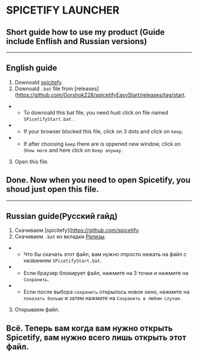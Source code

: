 # SPICETIFY LAUNCHER
## Short guide how to use my product (Guide include Enflish and Russian versions)
___

## English guide
1. Downoald [spicitefy](https://github.com/spicetify).
2. Downoald `.bat` file from [releases](https://github.com/Gorshok228/spicetifyEasyStart/releases/tag/start.
+    + To downoald this bat file, you need hust click on file named `SPicetifyStart.bat` .  
+    + If your browser blocked this file, click on 3 dots and click on `keep`.
+    + If after choosing `keep` there are is oppened new window, click on `Show more` and here click on `Keep anyway`.
3. Open this file.

## Done. Now when you need to open Spicetify, you shoud just open this file. 

______

## Russian guide(Русский гайд)
1. Скачиваем [spicitefy](https://github.com/spicetify.
2. Скачиваем `.bat` из вкладки [Релизы](https://github.com/Gorshok228/spicetifyEasyStart/releases/tag/start).
+   + Что бы скачать этот файл, вам нужно лпросто нажать на файл с названием `SPicetifyStart.bat`.
+   + Если браузер блокирует файл, нажмите на 3 точки и нажмите на `Сохранить`.
+   + Если после выбора `сохранить` открылось новое окно, нажмите на `показать больше` и затем нажмите на `Сохранить в любом случае`.
3. Открываем файл.

## Всё. Теперь вам когда вам нужно открыть Spicetify, вам нужно всего лишь открыть этот файл. 
